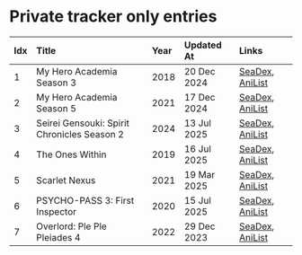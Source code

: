 # Private tracker only entries
| Idx | Title                                       | Year | Updated At  | Links                                                                              |
| :---| :-------------------------------------------| :----| :-----------| :----------------------------------------------------------------------------------|
| 1   | My Hero Academia Season 3                   | 2018 | 20 Dec 2024 | [SeaDex](https://releases.moe/100166/), [AniList](https://anilist.co/anime/100166) |
| 2   | My Hero Academia Season 5                   | 2021 | 17 Dec 2024 | [SeaDex](https://releases.moe/117193/), [AniList](https://anilist.co/anime/117193) |
| 3   | Seirei Gensouki: Spirit Chronicles Season 2 | 2024 | 13 Jul 2025 | [SeaDex](https://releases.moe/141182/), [AniList](https://anilist.co/anime/141182) |
| 4   | The Ones Within                             | 2019 | 16 Jul 2025 | [SeaDex](https://releases.moe/102926/), [AniList](https://anilist.co/anime/102926) |
| 5   | Scarlet Nexus                               | 2021 | 19 Mar 2025 | [SeaDex](https://releases.moe/131150/), [AniList](https://anilist.co/anime/131150) |
| 6   | PSYCHO-PASS 3: First Inspector              | 2020 | 15 Jul 2025 | [SeaDex](https://releases.moe/113917/), [AniList](https://anilist.co/anime/113917) |
| 7   | Overlord: Ple Ple Pleiades 4                | 2022 | 29 Dec 2023 | [SeaDex](https://releases.moe/151898/), [AniList](https://anilist.co/anime/151898) |